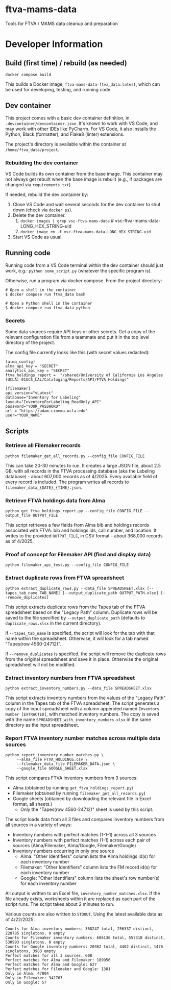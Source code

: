 # ftva-mams-data
Tools for FTVA  / MAMS data cleanup and preparation

# Developer Information

## Build (first time) / rebuild (as needed)

`docker compose build`

This builds a Docker image, `ftva-mams-data-ftva_data:latest`, which can be used for developing, testing, and running code.

## Dev container

This project comes with a basic dev container definition, in `.devcontainer/devcontainer.json`. It's known to work with VS Code,
and may work with other IDEs like PyCharm.  For VS Code, it also installs the Python, Black (formatter), and Flake8 (linter)
extensions.

The project's directory is available within the container at `/home/ftva_data/project`.

### Rebuilding the dev container

VS Code builds its own container from the base image. This container may not always get rebuilt when the base image is rebuilt
(e.g., if packages are changed via `requirements.txt`).

If needed, rebuild the dev container by:
1. Close VS Code and wait several seconds for the dev container to shut down (check via `docker ps`).
2. Delete the dev container.
   1. `docker images | grep vsc-ftva-mams-data` # vsc-ftva-mams-data-LONG_HEX_STRING-uid
   2. `docker image rm -f vsc-ftva-mams-data-LONG_HEX_STRING-uid`
3. Start VS Code as usual.

## Running code

Running code from a VS Code terminal within the dev container should just work, e.g.: `python some_script.py` (whatever the specific program is).

Otherwise, run a program via docker compose.  From the project directory:

```
# Open a shell in the container
$ docker compose run ftva_data bash

# Open a Python shell in the container
$ docker compose run ftva_data python
```

### Secrets

Some data sources require API keys or other secrets. Get a copy of the relevant configuration file from a teammate and put it in the top level directory of the project.

The config file currently looks like this (with secret values redacted):
```
[alma_config]
alma_api_key = "SECRET"
analytics_api_key = "SECRET"
ftva_holdings_report =  "/shared/University of California Los Angeles (UCLA) 01UCS_LAL/Cataloging/Reports/API/FTVA Holdings"

[filemaker]
api_version="vLatest"
database="Inventory for Labeling"
layout="InventoryForLabeling_ReadOnly_API"
password="YOUR_PASSWORD"
url = "https://adam.cinema.ucla.edu"
user="YOUR_NAME"
```

## Scripts

### Retrieve all Filemaker records

```python filemaker_get_all_records.py --config_file CONFIG_FILE```

This can take 20-30 minutes to run. It creates a large JSON file, about 2.5 GB, with all records in the
FTVA processing database (aka the Labeling database) - about 607,000 records as of 4/2025.
Every available field of every record is included. The program writes all records to `filemaker_data_{DATE}_{TIME}.json`.

### Retrieve FTVA holdings data from Alma

```python get_ftva_holdings_report.py --config_file CONFIG_FILE --output_file OUTPUT_FILE```

This script retrieves a few fields from Alma bib and holdings records associated with FTVA: bib and holdings ids, call number, and location.
It writes to the provided `OUTPUT_FILE`, in CSV format - about 368,000 records as of 4/2025.

### Proof of concept for Filemaker API (find and display data)

```python filemaker_api_test.py --config_file CONFIG_FILE```

### Extract duplicate rows from FTVA spreadsheet

```python extract_duplicate_rows.py --data_file SPREADSHEET.xlsx [--tapes_tab_name TAB_NAME] [--output_duplicate_path OUTPUT_PATH.xlsx] [--remove_duplicates]```

This script extracts duplicate rows from the Tapes tab of the FTVA spreadsheet based on the "Legacy Path" column. Duplicate rows will be saved to the file specified by `--output_duplicate_path` (defaults to `duplicate_rows.xlsx` in the current directory).

If `--tapes_tab_name` is specified, the script will look for the tab with that name within the spreadsheet. Otherwise, it will look for a tab named "Tapes(row 4560-24712)".

If `--remove_duplicates` is specified, the script will remove the duplicate rows from the original spreadsheet and save it in place. Otherwise the original spreadsheet will not be modified.

### Extract inventory numbers from FTVA spreadsheet

```python extract_inventory_numbers.py --data_file SPREADSHEET.xlsx```

This script extracts inventory numbers from the values of the "Legacy Path" column in the Tapes tab of the FTVA spreadsheet. The script generates a copy of the input spreadsheet with a column appended named `Inventory Number [EXTRACTED]`, with matched inventory numbers. The copy is saved with the name `SPREADSHEET_with_inventory_numbers.xlsx` in the same directory as the input spreadsheet.

### Report FTVA inventory number matches across multiple data sources

```
python report_inventory_number_matches.py \
     --alma_file FTVA_HOLDINGS.csv \
     --filemaker_data_file FILEMAKER_DATA.json \
     --google_file GOOGLE_SHEET.xlsx
```

This script compares FTVA inventory numbers from 3 sources:
* Alma (obtained by running `get_ftva_holdings_report.py`)
* Filemaker (obtained by running `filemaker_get_all_records.py`)
* Google sheets (obtained by downloading the relevant file in Excel format, all sheets.)
  * Only the "Tapes(row 4560-24712)" sheet is used by this script.

The script loads data from all 3 files and compares inventory numbers from all sources in a variety of ways:
* Inventory numbers with perfect matches (1-1-1) across all 3 sources
* Inventory numbers with perfect matches (1-1) across each pair of sources (Alma/Filemaker, Alma/Google, Filemaker/Google)
* Inventory numbers occurring in only one source
  * Alma: "Other Identifiers" column lists the Alma holdings id(s) for each inventory number
  * Filemaker: "Other Identifiers" column lists the FM record id(s) for each inventory number
  * Google: "Other Identifiers" column lists the sheet's row number(s) for each inventory number

All output is written to an Excel file, `inventory_number_matches.xlsx`. If the file already exists, worksheets
within it are replaced as each part of the script runs.  The script takes about 2 minutes to run.

Various counts are also written to `STDOUT`.  Using the latest available data as of 4/22/2025:
```
Counts for Alma inventory numbers: 368247 total, 256337 distinct, 228785 singletons, 0 empty
Counts for Filemaker inventory numbers: 606136 total, 553318 distinct, 530993 singletons, 0 empty
Counts for Google inventory numbers: 20362 total, 4462 distinct, 1476 singletons, 3983 empty
Perfect matches for all 3 sources: 608
Perfect matches for Alma and Filemaker: 189956
Perfect matches for Alma and Google: 627
Perfect matches for Filemaker and Google: 1381
Only in Alma: 47804
Only in Filemaker: 342763
Only in Google: 57
```
